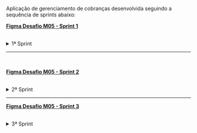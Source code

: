 Aplicação de gerenciamento de cobranças desenvolvida seguindo a sequência de sprints abaixo:

<b>[Figma Desafio M05 - Sprint 1](https://www.figma.com/file/Gpl5YlCj17jJ99dT3LqV6U/M05-SPRINT-01?node-id=410%3A47347)</b>

<br>
<details>
<summary>1ª Sprint</summary>
<br>

<details>
<summary><b>[Usuário] Cadastro do usuário</b></summary>
<br>

### `Na posição de usuário do sistema, desejo cadastrar meus dados, afim de ter acesso ao sistema.`

---

- <b>Critérios de aceite</b>
  - O cadastro deverá funcionar em formulário web que funcione em um navegador padrão
  - Para acessar este formulário de cadastro não deverá ser exigida autenticação
  - Os dados do cadastro deverão ser persistidos de maneira que possam ser consultados em qualquer momento no futuro até que sejam excluídos.
  - O usuário poderá visualizar sua senha enquanto a escreve (Ex: Material UI Input Adornment https://mui.com/material-ui/react-text-field/
  - A senha do usuário deverá ser persistida utilizando algum algoritmo de criptografia confiável

---

- Campos necessários para o cadastro inicial (obrigatórios):

  - Nome do usuário (obrigatório)
  - Email (obrigatório)
  - Senha (obrigatório)

- Deverão ser informadas mensagens de erro em casos de:

  - Campos obrigatórios em branco
  - E-mail informado já existir cadastrado
  - Após realizado o cadastro com sucesso o usuário deverá receber uma mensagem de confirmação e um botão para ser redirecionado para a página de Login.

</details>

<details>
<summary><b>[Usuário] Login do usuário</b></summary>

### `Na posição de usuário do sistema, devo ser capaz de realizar login no Dashboard, afim de acessar o sistema.`

---

- <b>Critérios de aceite</b>
  - O login do usuário deverá ser realizado em formulário web funcionando em navegador padrão
- Campos obrigatórios:

  - E-mail
  - Senha
  - Deverá ser possível informar os dados de acesso (e-mail e senha) e então clicar em botão para realização do login

- Deverão ser informadas mensagens de erro em casos de:

  - Campos obrigatórios em branco
  - E-mail não existe no cadastro
  - Senha incorreta para o e-mail
  - Criação de token de autenticação após validação dos dados (credenciais) de acesso (e-mail e senha).

- Após realização de login com sucesso, deverá ser retornado ao navegador o token de autenticação de forma que possa ser utilizado em outras funcionalidades que exigem autenticação. O usuário deverá ser redirecionado para a home do sistema
</details>

<details>
<summary><b>[Dashboard] Home e Menu</b></summary>

### `Na posição de usuário do sistema, desejo visualizar uma tela inicial, afim de poder navegar pelo sistema através do menu.`

---

- <b>Critérios de aceite</b>

  - A página deverá funcionar em um navegador web padrão.
  - Apenas usuários autenticados deverão conseguir acessar esta página

- Esta tela deverá ter uma imagem padrão de usuário e o primeiro nome do usuário no canto superior direito, que ao clicar, abrirá um menu com dois botões:

  - O primeiro é o "Editar", que abrirá um modal de atualização do cadastro do usuário logado.
  - O segundo é o botão "Sair", que irá deslogar o usuário do sistema

- Deverá existir um menu lateral que permitirá o usuário navegar pelos módulos do sistema, contendo os links:

  - Home
  - Clientes
  - Cobranças

- Esta tela deverá ter 8 cards com as seguintes informações:

  Resumo do Valor Total das Cobranças

  - Pagas
  - Vencidas
  - Previstas

  - Cobranças Vencidas
  - Cobranças Previstas
  - Cobranças Pagas

  - Clientes Inadimplentes
  - Clientes Em dia

</details>

<details>
<summary><b>[Usuário] Edição do usuário logado</b></summary>

#### `Na posição de usuário dos sistema, desejo editar meus dados de usuário, quando logado no sistema.`

- <b>Critérios de aceite</b>
  - Através de um clique no perfil da Dashboard serão abertos dois botões:
    - Editar
    - Sair
  - Ao clicar em "Editar" o formulário de edição dos dados do usuário deverá ser aberto.
  - A edição deverá funcionar em formulário web que funcione em um navegador padrão
  - Ao abrir o formulário, os dados do usuário logado deverão ser carregados nos respectivos campos
  - Para acessar este formulário de cadastro será exigido autenticação.
- Os dados da atualização deverão ser persistidos de maneira que possam ser consultados em qualquer momento no futuro até que sejam excluídos.

- O usuário poderá ou não visualizar sua senha enquanto a escreve (Ex: Material UI Input Adornment)

  - Caso seja informado uma nova senha do usuário, a mesma deverá ser persistida utilizando algum algoritmo de criptografia confiável
  - O usuário poderá atualizar os respectivos dados a seguir :

    - Nome do usuário (obrigatório)
    - E-mail (obrigatório)
    - Senha (obrigatório - apenas se for alterar a senha)
    - CPF
    - Telefone

- Deverão ser informadas mensagens de erro em casos de:

  - Campos obrigatórios passados em branco
  - E-mail informado for diferente do usuário logado e já existir cadastrado para outro usuário

- Após realizado a atualização com sucesso o usuário deverá receber uma mensagem de confirmação
</details>

<details>
<summary><b>[Cliente] Cadastro do cliente</b></summary>

#### `Na posição de usuário do sistema, desejo cadastrar clientes, afim de acessar suas informações no futuro.`

- <b>Critérios de aceite</b>

  - O cadastro deverá funcionar em formulário web que funcione em um navegador padrão
  - Para acessar este formulário de cadastro deverá ser exigida autenticação
  - Os dados do cadastro deverão ser persistidos de maneira que possam ser consultados em qualquer momento no futuro até que sejam excluídos.

  - Campos necessários para o cadastro (<b>\*</b> obrigatórios):

    - Nome do usuário (<b>\*</b>)
    - Email (<b>\*</b>)
    - Cpf (<b>\*</b>)
    - Telefone (<b>\*</b>)
    - Cep
    - Logradouro
    - Complemento
    - Bairro
    - Cidade
    - Estado

  - Opcionalmente, poderá ter a busca do endereço ao digitar o CEP utilizando a api do ViaCEP

  - Deverão ser informadas mensagens de erro em casos de:
    - Campos obrigatórios em branco
    - E-mail informado já existir cadastrado
    - Após realizado o cadastro com sucesso o usuário deverá receber uma mensagem de confirmação.

</details>

<details>
<summary><b>[Dashboard] Configuração do Deploy</b></summary>

#### `Na posição de usuário do sistema, devo ser capaz de acessar o sistema através da internet, afim de usar o sistema em qualquer dispositivo com acesso a internet.`

- <b>Critérios de aceite</b>

  - O frontend poderá ser hospedado na <b>Netlify</b>
  - O backend e banco de dados poderá ser hospedado na <b>Cyclic</b>
  - O frontend hospedado deverá ser <b>integrado</b> ao backend também hospedado

</details>
</details>

---

<br>

<b>[Figma Desafio M05 - Sprint 2](https://www.figma.com/file/QC6OOO8qc7ZP2kLuybs4Wh/M05-SPRINT-02)</b>

<br>

<details>
<summary>2ª Sprint</summary>
<br>

<details>
<summary><b>[Cliente] Listagem do cliente</b></summary>
<br>

### `Na posição de usuário do sistema, desejo visualizar uma listagem com todos os clientes cadastrados.`

- <b>Critérios de aceite</b>
- A página deverá funcionar em um navegador web padrão.
- Apenas <b>usuários autenticados</b> deverão conseguir acessar esta página
  - Ao clicar no item <b>"clientes"</b> do menu lateral deverá ser redirecionado para uma página com a listagem de todos os clientes cadastrados no sistema.
  - Deverá existir um botão</b> "Adicionar Cliente"</b>, que ao clicado, será aberto um modal para cadastro de cliente.
  - Na listagem de clientes, cada item deverá mostrar:
  - O nome do cliente
  - O e-mail do cliente
  - O telefone do cliente
  - CPF
  - Status
    - Se houver alguma cobrança vencida (com status <b>pendente</b> e com data de vencimento anterior a data atual), deverá exibir <b>"Inadimplente"</b>, caso contrário, deverá exibir "Em dia".
  - Botão de atalho, dentro da listagem, para <b>"adicionar cobranças"</b>
- Cada nome do cliente na listagem deverá poder ser clicado de forma que ao fazê-lo, abra uma página com todos os detalhes do cliente

</details>

<details>
<summary><b>[Cliente] Detalhamento do cliente</b></summary>

#### `Na posição de usuário do sistema, desejo visualizar todos os detalhes de um cliente cadastrado, a fim de consultar seus dados e suas respectivas cobranças.`

- <b>Critérios de aceite</b>:
  - A página deverá funcionar em um navegador web padrão.
  - Apenas usuários autenticados deverão conseguir acessar esta página
  - Ao clicar no nome do cliente na listagem deverá abrir uma nova página com todos os detalhes do cliente clicado
  - A página deverá mostrar <b/>2 cards:</b>
    - O <b>primeiro</b> com um botão para editar cliente (ao clicar no botão, deverá abrir um modal de edição do cliente e os campos do formulário preenchidos com seus respectivos dados) e os dados do cliente:
    - Um título com o nome do cliente
    - CPF
    - E-mail
    - Telefone
    - Endereço completo
    - O <b>segundo</b> com um botão para adicionar nova cobrança e a listagem de cobranças para o cliente em questão. Cada listagem deverá mostrar:
      - Identificador da Cobrança
      - Descrição
      - Data
      - Valor
      - Status
      - Descrição

</details>

<details>
<summary><b>[Cliente] Atualização do cliente</b></summary>

#### `Na posição de usuário do sistema, desejo atualizar os dados de um cliente cadastrado.`

- <b>Critérios de aceite:</b>
  - O formulário deverá ser aberto através de um clique no <b>ícone de editar</b> no detalhe de clientes.
  - A atualização deverá funcionar em formulário web que funcione em um navegador padrão.
  - Ao abrir o formulário, <b>os dados do cliente deverão ser carregados nos respectivos campos</b>
  - Para acessar este formulário de cadastro será exigido <b>autenticação</b>
  - Os dados da atualização deverão ser persistidos de maneira que possam ser consultados em qualquer momento no futuro até que sejam excluídos.
  - Na atualização do cliente, poderá atualizar os respectivos dados a seguir (campos com <b>\*</b> são obrigatórios):
    - Nome (<b>\*</b>)
    - E-mail (<b>\*</b>)
    - CPF (<b>\*</b>)
    - Telefone (<b>\*</b>)
    - CEP
    - Endereço
    - Complemento
    - Bairro
    - Cidade
    - Estado
  - Deverão ser informadas <b>mensagens de erro</b> em casos de:
    - Campos obrigatórios passados em branco
    - E-mail informado for diferente do cliente em questão e já existir cadastrado para outro cliente
    - CPF informado for diferente do cliente em questão e já existir cadastrado para outro cliente
  - Após realizado a atualização com sucesso o usuário deverá receber uma mensagem de confirmação

</details>

<details>
<summary><b>[Cobranças] Cadastro de cobranças</b></summary>

#### `Na posição de usuário do sistema, desejo cadastrar cobranças para um cliente, afim de acessar suas informações no futuro.`

- <b>Critérios de aceite</b>
  - O cadastro deverá funcionar em formulário web que funcione em um navegador padrão
  - Para acessar este formulário de cadastro deverá ser exigida autenticação
  - Os dados do cadastro deverão ser persistidos de maneira que possam ser consultados em qualquer momento no futuro até que sejam excluídos.
  - O cadastro de cobrança deverá ser exibido em modal.
  - Para abrir este modal do cadastro de cobrança, o usuário deverá poder proceder de uma das duas formas:
    - Clique no ícone de cadastrar cobrança, da coluna <b>"Criar Cobrança"</b> da listagem de clientes.
    - Clique no botão <b>"+ Nova Cobrança"</b> da listagem de cobranças da tela de detalhamento do cliente.
  - Campos necessários para o cadastro (<b>\*</b> obrigatórios):
    - Cliente (<b>\*</b>)
      - Deverá ser um campo de texto somente leitura exibindo o nome do cliente para o qual se está cadastrando a cobrança.
    - Descrição (<b>\*</b>)
    - Status (<b>\*</b>)
    - Deverá existir duas opções: <b>"pago" e "pendente"</b>
    - Valor (<b>\*</b>)
    - Vencimento (<b>\*</b>)
  - Deverão ser informadas <b>mensagens de erro</b> em casos de:
    - Campos obrigatórios em branco
  - Após realizado o <b>cadastro com sucesso</b> o usuário deverá receber uma mensagem de confirmação.

</details>

<details>
<summary><b>[Cobranças] Listagem de cobranças</b></summary>

#### `Na posição de usuário do sistema, desejo visualizar uma listagem com todos as cobranças cadastradas.`

- <b>Critérios de aceite</b>:
  - A página deverá funcionar em um navegador web padrão.
  - Apenas usuários autenticados deverão conseguir acessar esta página
  - Ao clicar no item <b>"cobranças"</b> do menu lateral, deverá ser redirecionado para uma página com a listagem de todas as cobranças cadastradas no sistema.
  - Na listagem de cobranças, cada item deverá mostrar:
    - O identificador da cobrança
    - O nome do cliente
    - Descrição
    - Valor
    - Vencimento
    - Status
    - Pendente
    - Pago
    - Vencido (Caso o status seja pendente e a data de vencimento for anterior a data atual)

</details>

</details>

---

<b>[Figma Desafio M05 - Sprint 3](https://www.figma.com/file/EsX2ltIJ6gSGFzXXCU1pQH/M05-SPRINT-03?node-id=410%3A47347)</b>

<br>

<details>
<summary>3ª Sprint</summary>
<br>

<details>
<summary><b>[Cobranças] Edição de cobranças</b></summary>
<br>

### `Na posição de usuário do sistema, desejo atualizar os dados de uma cobrança cadastrada.`

- <b>Critérios de aceite</b>:
  - Ao clicar no botão <b>"editar"</b> na tabela da listagem de cobranças ou na listagem de cobranças da página de detalhe do cliente, abrirá um modal para edição da cobrança.
  - A atualização deverá funcionar em formulário web que funcione em um navegador padrão
  - Ao abrir o formulário, os dados da cobrança deverão ser carregados nos respectivos campos
  - Para acessar este formulário de cadastro será exigido autenticação.
  - Os dados da atualização deverão ser persistidos de maneira que possam ser consultados em qualquer momento no futuro até que sejam excluídos.
  - Na <b>atualização da cobrança</b>, poderá atualizar os respectivos dados (campos com <b>\*</b> são obrigatórios):
    - Descrição (<b>\*</b>)
    - Status (<b>\*</b>)
    - Valor (<b>\*</b>)
    - Vencimento (<b>\*</b>)
  - Deverão ser informadas mensagens de erro em casos de:
    - Campos obrigatórios passados em branco
  - Após realizado a atualização com sucesso o usuário deverá receber uma mensagem de confirmação
  </details>

<details>
<summary><b>[Cobranças] Exclusão de cobranças</b></summary>

#### `Na posição de usuário do sistema, desejo excluir uma cobrança cadastrada.`

- <b>Critérios de aceite</b>:
  - Na tabela da página de <b>"listagem de cobranças"</b> ou na tabela da página de <b>"detalhes do cliente"</b> existe um botão <b>"excluir"</b> que ao clicar, irá abrir um modal para confirmação da exclusão.
  - Só poderá excluir a cobrança, se:
    - A cobrança estiver com status <b>pendente</b>
    - A data de vencimento for <b>igual</b> ou <b>posterior a data atual</b>
  - Cobranças com status <b>"pagas"</b>, não poderão ser apagadas
  - Após realizada a exclusão com sucesso o usuário deverá receber uma <b>mensagem de confirmação</b> e a <b>cobrança excluída deverá ser removida da listagem</b>.

</details>

<details>
<summary><b>[Cobranças] Detalhe da cobrança</b></summary>

#### `Na posição de usuário do sistema, desejo atualizar os dados de uma cobrança cadastrada.`

- <b>Critérios de aceite:</b>
  - Ao clicar na <b>linha</b> referente a cobrança da tabela da listagem de cobranças ou na listagem de cobranças da <b>página de detalhe do cliente</b>, abrirá um modal com os detalhes das cobranças.
  - Deve aparecer <b>todos os campos</b> da cobrança cadastrada
  - O modal deve ter um <b>botão de fechar</b> o detalhe da cobrança

</details>

<details>
<summary><b>[Cobranças/Clientes] Busca e ordenação</b></summary>
<br>

#### `Na posição de usuário do sistema, desejo buscar cobranças e clientes a partir de suas respectivas listagens.`

- <b>Critérios de aceite</b>:
  - Na listagem de cobranças deverá possibilitar a <b>ordenação dos registros</b> pelo <b>nome do cliente</b> ou <b>ID da Cobrança</b>
  - Na <b>listagem de cobranças</b> deverá existir um <b>campo de busca</b> onde permitirá buscar cobranças pelos seguintes campos:
    - Nome do cliente
    - Id da cobrança
  - Nas <b>listagens de clientes</b> deverá possibilitar a <b>ordenação</b> dos registros pelo <b>nome</b>
  - Nas <b>listagens de clientes</b> deverá existir um <b>campo de busca</b> onde permitirá buscar clientes pelos seguintes campos:
    - Nome do cliente
    - CPF do cliente
    - E-mail do cliente
  - Em caso de não retornar <b>nenhum resultado</b> uma mensagem adequada deverá ser exibida.

</details>

<details>
<summary><b>[Cobranças/Clientes] Botão "ver todos" - Home</b></summary>
<br>

#### `Na posição de usuário do sistema, desejo visualizar um relatório personalizado de cobranças e clientes.`

- <b>Critérios de aceite</b>:
  - A página deverá funcionar em um navegador web padrão.
  - Apenas usuários <b>autenticados</b> deverão conseguir acessar esta página
  - Em cada elemento dos cards <b>"Total Vencidas"</b>, <b>"Total Pagas"</b> e <b>"Total Prevista"</b>, deverá ter o somatório das contas de acordo com a sua categoria
  - Em cada elemento dos cards da home, deverá exibir a <b>contagem de cobranças e clientes</b> de acordo com seus respectivos status
  - Ao clicar no nome <b>"Ver Todos"</b> no card de <b>"clientes inadimplentes”</b> ou “clientes em dia", deverá ser redirecionado para a página clientes com a listagem dos clientes filtrados, por cada categoria.
  - Ao clicar no nome <b>"Ver Todos"</b> no card de <b>"cobranças vencidas"</b> ou <b>cobranças previstas"</b> ou <b>"cobranças pagas"</b>, deverá ser redirecionado para a página cobranças com a listagem de todas as cobranças já filtrada por cada categoria.
  </details>


  Para rodar a aplicação na sua máquina realize os seguintes comandos na pasta front-end:
 - npm install (instalação das dependências)
 - npm run dev (rodar a aplicação localmente)
